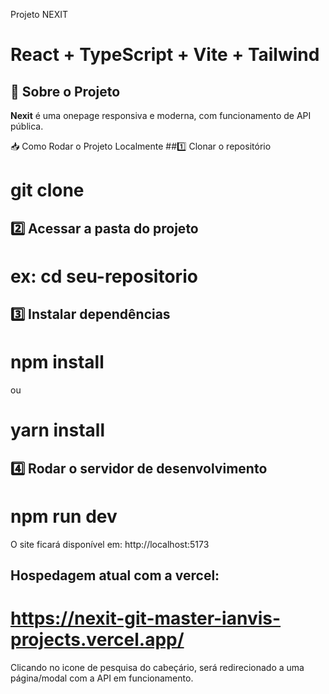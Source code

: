 Projeto NEXIT
# React + TypeScript + Vite + Tailwind

## 📌 Sobre o Projeto

**Nexit** é uma onepage responsiva e moderna, com funcionamento de API pública.

📥 Como Rodar o Projeto Localmente
##1️⃣ Clonar o repositório
 # git clone
## 2️⃣ Acessar a pasta do projeto
 # ex: cd seu-repositorio
## 3️⃣ Instalar dependências
 # npm install
ou
# yarn install
## 4️⃣ Rodar o servidor de desenvolvimento
# npm run dev

O site ficará disponível em:
http://localhost:5173

## Hospedagem atual com a vercel:

# https://nexit-git-master-ianvis-projects.vercel.app/

Clicando no icone de pesquisa do cabeçário, será redirecionado a uma página/modal com a API em funcionamento.
